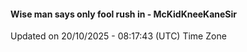 #### Wise man says only fool rush in - McKidKneeKaneSir
Updated on 20/10/2025 - 08:17:43 (UTC) Time Zone
